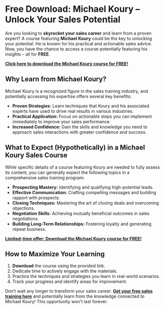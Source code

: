 # Free Download: Michael Koury – Unlock Your Sales Potential

Are you looking to **skyrocket your sales career** and learn from a proven expert? A course featuring **Michael Koury** could be the key to unlocking your potential. He is known for his practical and actionable sales advice. Now, you have the chance to access a course potentially featuring his insights – all for **FREE**.

[**Click here to download the Michael Koury course for FREE!**](https://udemywork.com/michael-koury)

## Why Learn from Michael Koury?

Michael Koury is a recognized figure in the sales training industry, and potentially accessing his expertise offers several key benefits:

*   **Proven Strategies:** Learn techniques that Koury and his associated experts have used to drive real results in various industries.
*   **Practical Application:** Focus on actionable steps you can implement immediately to improve your sales performance.
*   **Increased Confidence:** Gain the skills and knowledge you need to approach sales interactions with greater confidence and success.

## What to Expect (Hypothetically) in a Michael Koury Sales Course

While specific details of a course featuring Koury are needed to fully assess its content, you can generally expect the following topics in a comprehensive sales training program:

*   **Prospecting Mastery:** Identifying and qualifying high-potential leads.
*   **Effective Communication:** Crafting compelling messages and building rapport with prospects.
*   **Closing Techniques:** Mastering the art of closing deals and overcoming objections.
*   **Negotiation Skills:** Achieving mutually beneficial outcomes in sales negotiations.
*   **Building Long-Term Relationships:** Fostering loyalty and generating repeat business.

[**Limited-time offer: Download the Michael Koury course for FREE!**](https://udemywork.com/michael-koury)

## How to Maximize Your Learning

1.  **Download** the course using the provided link.
2.  Dedicate time to actively engage with the materials.
3.  Practice the techniques and strategies you learn in real-world scenarios.
4.  Track your progress and identify areas for improvement.

Don’t wait any longer to transform your sales career. **[Get your free sales training here](https://udemywork.com/michael-koury)** and potentially learn from the knowledge connected to Michael Koury! This opportunity won't last forever.
